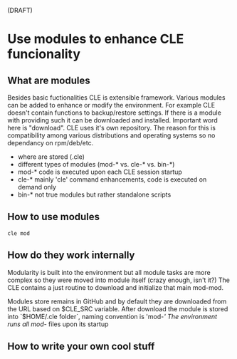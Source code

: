 (DRAFT)
# Use modules to enhance CLE funcionality

## What are modules
Besides basic fuctionalities CLE is extensible framework. Various modules can
be added to enhance or modify the environment. For example CLE doesn't contain
functions to backup/restore settings. If there is a module with providing such
it can be downloaded and installed. Important word here is "download". 
CLE uses it's own repository. The reason for this is compatibility among
various distributions and operating systems so no dependancy on rpm/deb/etc.

- where are stored (.cle)
- different types of modules (mod-* vs. cle-* vs. bin-*)
- mod-* code is executed upon each CLE session startup
- cle-* mainly 'cle' command enhancements, code is executed on demand only
- bin-* not true modules but rather standalone scripts


## How to use modules
`cle mod`


## How do they work internally
Modularity is built into the environment but all module tasks are more
complex so they were moved into module itself (crazy enough, isn't it?)
The CLE contains a just routine to download and initialize that main mod-mod.

Modules store remains in GitHub and by default they are downloaded from
the URL based on $CLE_SRC variable. After download the module is stored
into `$HOME/.cle folder`, naming convention is 'mod-*' The environment runs
all mod-* files upon its startup


## How to write your own cool stuff


